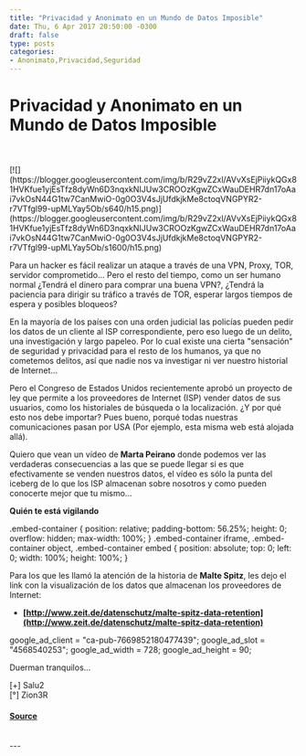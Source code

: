 ```yaml
---
title: "Privacidad y Anonimato en un Mundo de Datos Imposible"
date: Thu, 6 Apr 2017 20:50:00 -0300
draft: false
type: posts
categories: 
- Anonimato,Privacidad,Seguridad
---
```

# Privacidad y Anonimato en un Mundo de Datos Imposible

<br/>

<br/>
[![](https://blogger.googleusercontent.com/img/b/R29vZ2xl/AVvXsEjPiiykQGx81HVKfue1yjEsTfz8dyWn6D3nqxkNIJUw3CROOzKgwZCxWauDEHR7dn17oAai7vkOsN44G1tw7CanMwiO-0g0O3V4sJjUfdkjkMe8ctoqVNGPYR2-r7VTfgl99-upMLYay5Ob/s640/h15.png)](https://blogger.googleusercontent.com/img/b/R29vZ2xl/AVvXsEjPiiykQGx81HVKfue1yjEsTfz8dyWn6D3nqxkNIJUw3CROOzKgwZCxWauDEHR7dn17oAai7vkOsN44G1tw7CanMwiO-0g0O3V4sJjUfdkjkMe8ctoqVNGPYR2-r7VTfgl99-upMLYay5Ob/s1600/h15.png)

  

Para un hacker es fácil realizar un ataque a través de una VPN, Proxy, TOR, servidor comprometido... Pero el resto del tiempo, como un ser humano normal ¿Tendrá el dinero para comprar una buena VPN?, ¿Tendrá la paciencia para dirigir su tráfico a través de TOR, esperar largos tiempos de espera y posibles bloqueos?

  

En la mayoría de los países con una orden judicial las policías pueden pedir los datos de un cliente al ISP correspondiente, pero eso luego de un delito, una investigación y largo papeleo. Por lo cual existe una cierta "sensación" de seguridad y privacidad para el resto de los humanos, ya que no cometemos delitos, así que nadie nos va investigar ni ver nuestro historial de Internet...

  

Pero el Congreso de Estados Unidos recientemente aprobó un proyecto de ley que permite a los proveedores de Internet (ISP) vender datos de sus usuarios, como los historiales de búsqueda o la localización. ¿Y por qué esto nos debe importar? Pues bueno, porqué todas nuestras comunicaciones pasan por USA (Por ejemplo, esta misma web está alojada allá).

  

Quiero que vean un vídeo de **Marta Peirano** donde podemos ver las verdaderas consecuencias a las que se puede llegar si es que efectivamente se venden nuestros datos, el vídeo es sólo la punta del iceberg de lo que los ISP almacenan sobre nosotros y como pueden conocerte mejor que tu mismo...

  

**Quién te está vigilando**

.embed-container { position: relative; padding-bottom: 56.25%; height: 0; overflow: hidden; max-width: 100%; } .embed-container iframe, .embed-container object, .embed-container embed { position: absolute; top: 0; left: 0; width: 100%; height: 100%; }  

  
Para los que les llamó la atención de la historia de **Malte Spitz**, les dejo el link con la visualización de los datos que almacenan los proveedores de Internet:  

-   **[http://www.zeit.de/datenschutz/malte-spitz-data-retention](http://www.zeit.de/datenschutz/malte-spitz-data-retention)**

google\_ad\_client = "ca-pub-7669852180477439"; google\_ad\_slot = "4568540253"; google\_ad\_width = 728; google\_ad\_height = 90;

  
Duerman tranquilos...  
  
\[+\] Salu2  
\[°\] Zion3R

#### [Source](http://www.blackploit.com/2017/04/privacidad-y-anonimato-en-un-mundo-de.html)

<br/>
---
